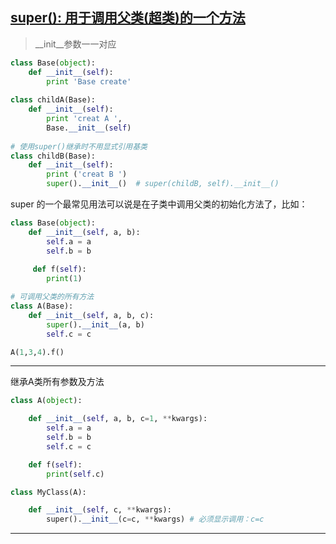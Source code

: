 ## [super(): 用于调用父类(超类)的一个方法][1]
> __init__参数一一对应

```python
class Base(object):
    def __init__(self):
        print 'Base create'
 
class childA(Base):
    def __init__(self):
        print 'creat A ',
        Base.__init__(self)
 
# 使用super()继承时不用显式引用基类
class childB(Base):
    def __init__(self):
        print ('creat B ')
        super().__init__()  # super(childB, self).__init__()
```

super 的一个最常见用法可以说是在子类中调用父类的初始化方法了，比如：

```python
class Base(object):
    def __init__(self, a, b):
        self.a = a
        self.b = b
        
     def f(self):
        print(1)

# 可调用父类的所有方法
class A(Base):
    def __init__(self, a, b, c):
        super().__init__(a, b)
        self.c = c

A(1,3,4).f()
```
---
继承A类所有参数及方法
```python
class A(object):

    def __init__(self, a, b, c=1, **kwargs):
        self.a = a
        self.b = b
        self.c = c

    def f(self):
        print(self.c)

class MyClass(A):

    def __init__(self, c, **kwargs):
        super().__init__(c=c, **kwargs) # 必须显示调用：c=c
```
---
[1]: http://www.runoob.com/python/python-func-super.html
